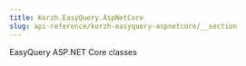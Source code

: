 ```yaml
---
title: Korzh.EasyQuery.AspNetCore
slug: api-reference/korzh-easyquery-aspnetcore/__section
---
```

EasyQuery ASP.NET Core classes